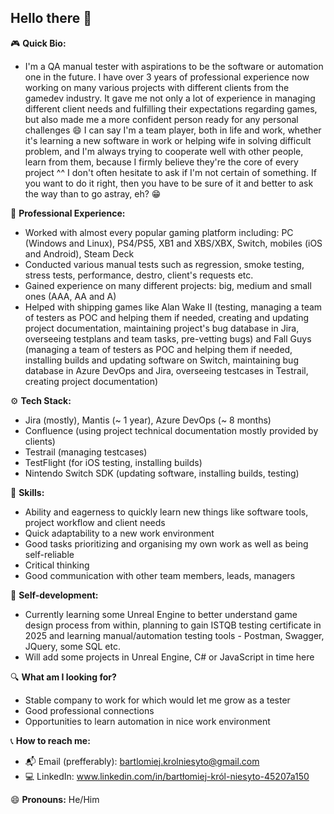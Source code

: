 ## Hello there 👋

🎮 **Quick Bio:**

- I'm a QA manual tester with aspirations to be the software or automation one in the future. I have over 3 years of professional experience now working on many various projects with 
  different clients from the gamedev industry. It gave me not only a lot of experience in managing different client needs and fulfilling their expectations regarding games, but also made 
  me a more confident person ready for any personal challenges 😄 I can say I'm a team player, both in life and work, whether it's learning a new software in work or helping wife in 
  solving difficult problem, and I'm always trying to cooperate well with other people, learn from them, because I firmly believe they're the core of every project ^^ I don't often 
  hesitate to ask if I'm not certain of something. If you want to do it right, then you have to be sure of it and better to ask the way than to go astray, eh? 😁 

📑 **Professional Experience:** 

- Worked with almost every popular gaming platform including: PC (Windows and Linux), PS4/PS5, XB1 and XBS/XBX, Switch, mobiles (iOS and Android), Steam Deck
- Conducted various manual tests such as regression, smoke testing, stress tests, performance, destro, client's requests etc.
- Gained experience on many different projects: big, medium and small ones (AAA, AA and A)
- Helped with shipping games like Alan Wake II (testing, managing a team of testers as POC and helping them if needed, creating and updating project documentation, maintaining project's 
  bug database in Jira, overseeing testplans and team tasks, pre-vetting bugs) and Fall Guys (managing a team of testers as POC and helping them if needed, installing builds and updating 
  software on Switch, maintaining bug database in Azure DevOps and Jira, overseeing testcases in Testrail, creating project documentation)

⚙ **Tech Stack:**

- Jira (mostly), Mantis (~ 1 year), Azure DevOps (~ 8 months)
- Confluence (using project technical documentation mostly provided by clients) 
- Testrail (managing testcases)
- TestFlight (for iOS testing, installing builds)
- Nintendo Switch SDK (updating software, installing builds, testing)

🧠 **Skills:**

- Ability and eagerness to quickly learn new things like software tools, project workflow and client needs
- Quick adaptability to a new work environment
- Good tasks prioritizing and organising my own work as well as being self-reliable  
- Critical thinking
- Good communication with other team members, leads, managers 

🌱 **Self-development:**

- Currently learning some Unreal Engine to better understand game design process from within, planning to gain ISTQB testing certificate in 2025 and learning manual/automation 
  testing tools - Postman, Swagger, JQuery, some SQL etc.
- Will add some projects in Unreal Engine, C# or JavaScript in time here

🔍 **What am I looking for?**

- Stable company to work for which would let me grow as a tester
- Good professional connections
- Opportunities to learn automation in nice work environment 
 
📞 **How to reach me:** 

- 📬 Email (prefferably): bartlomiej.krolniesyto@gmail.com
- 💻 LinkedIn: www.linkedin.com/in/bartłomiej-król-niesyto-45207a150
    
😄 **Pronouns:** He/Him

